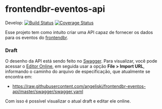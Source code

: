 # frontendbr-eventos-api

Develop: [![Build Status](https://travis-ci.org/angeliski/frontendbr-eventos-api.svg?branch=develop)](https://travis-ci.org/angeliski/frontendbr-eventos-api)
[![Coverage Status](https://coveralls.io/repos/github/angeliski/frontendbr-eventos-api/badge.svg?branch=develop)](https://coveralls.io/github/angeliski/frontendbr-eventos-api?branch=develop)

Esse projeto tem como intuito criar uma API capaz de fornecer os dados para os eventos do [frontendbr](frontendbr.com.br/eventos).

### Draft
O desenho da API está sendo feito no [Swagger](https://swagger.io).
Para visualizar, você pode acessar o [Editor Online](http://editor.swagger.io/#/), em seguida usar a opção **File > Import URL**, informando o caminho do arquivo de especificação, que atualmente se encontra em:
- https://raw.githubusercontent.com/angeliski/frontendbr-eventos-api/master/swagger/swagger.yaml

Com isso é possível visualizar o atual draft e editar ele online.
